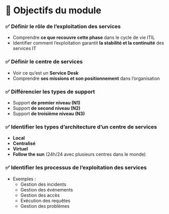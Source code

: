 # **🎯 Objectifs du module**

### **✅ Définir le rôle de l’exploitation des services**

- Comprendre **ce que recouvre cette phase** dans le cycle de vie ITIL
- Identifier comment l’exploitation garantit **la stabilité et la continuité** des services IT



### **✅ Définir le centre de services**

- Voir ce qu’est un **Service Desk**
- Comprendre **ses missions et son positionnement** dans l’organisation



### **✅ Différencier les types de support**

- Support **de premier niveau (N1)**
- Support **de second niveau (N2)**
- Support **de troisième niveau (N3)**



### **✅ Identifier les types d’architecture d’un centre de services**

- **Local**
- **Centralisé**
- **Virtuel**
- **Follow the sun** (24h/24 avec plusieurs centres dans le monde)



### **✅ Identifier les processus de l’exploitation des services**

- Exemples :
  - Gestion des incidents
  - Gestion des événements
  - Gestion des accès
  - Exécution des requêtes
  - Gestion des problèmes

